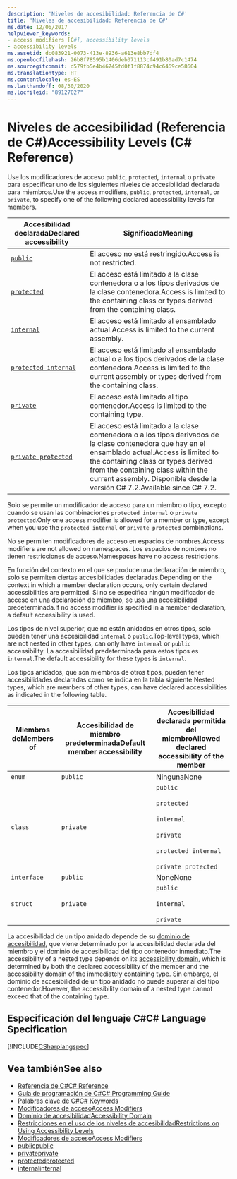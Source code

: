 ```yaml
---
description: 'Niveles de accesibilidad: Referencia de C#'
title: 'Niveles de accesibilidad: Referencia de C#'
ms.date: 12/06/2017
helpviewer_keywords:
- access modifiers [C#], accessibility levels
- accessibility levels
ms.assetid: dc083921-0073-413e-8936-a613e8bb7df4
ms.openlocfilehash: 26b8f78595b1406deb371113cf491b80ad7c1474
ms.sourcegitcommit: d579fb5e4b46745fd0f1f8874c94c6469ce58604
ms.translationtype: HT
ms.contentlocale: es-ES
ms.lasthandoff: 08/30/2020
ms.locfileid: "89127027"
---
```

# <a name="accessibility-levels-c-reference"></a><span data-ttu-id="c5d5c-103">Niveles de accesibilidad (Referencia de C#)</span><span class="sxs-lookup"><span data-stu-id="c5d5c-103">Accessibility Levels (C# Reference)</span></span>

<span data-ttu-id="c5d5c-104">Use los modificadores de acceso `public`, `protected`, `internal` o `private` para especificar uno de los siguientes niveles de accesibilidad declarada para miembros.</span><span class="sxs-lookup"><span data-stu-id="c5d5c-104">Use the access modifiers, `public`, `protected`, `internal`, or `private`, to specify one of the following declared accessibility levels for members.</span></span>  
  
|<span data-ttu-id="c5d5c-105">Accesibilidad declarada</span><span class="sxs-lookup"><span data-stu-id="c5d5c-105">Declared accessibility</span></span>|<span data-ttu-id="c5d5c-106">Significado</span><span class="sxs-lookup"><span data-stu-id="c5d5c-106">Meaning</span></span>|  
|----------------------------|-------------|  
|[`public`](public.md)|<span data-ttu-id="c5d5c-107">El acceso no está restringido.</span><span class="sxs-lookup"><span data-stu-id="c5d5c-107">Access is not restricted.</span></span>|  
|[`protected`](protected.md)|<span data-ttu-id="c5d5c-108">El acceso está limitado a la clase contenedora o a los tipos derivados de la clase contenedora.</span><span class="sxs-lookup"><span data-stu-id="c5d5c-108">Access is limited to the containing class or types derived from the containing class.</span></span>|  
|[`internal`](internal.md)|<span data-ttu-id="c5d5c-109">El acceso está limitado al ensamblado actual.</span><span class="sxs-lookup"><span data-stu-id="c5d5c-109">Access is limited to the current assembly.</span></span>|  
|[`protected internal`](protected-internal.md)|<span data-ttu-id="c5d5c-110">El acceso está limitado al ensamblado actual o a los tipos derivados de la clase contenedora.</span><span class="sxs-lookup"><span data-stu-id="c5d5c-110">Access is limited to the current assembly or types derived from the containing class.</span></span>|  
|[`private`](private.md)|<span data-ttu-id="c5d5c-111">El acceso está limitado al tipo contenedor.</span><span class="sxs-lookup"><span data-stu-id="c5d5c-111">Access is limited to the containing type.</span></span>|  
|[`private protected`](private-protected.md)|<span data-ttu-id="c5d5c-112">El acceso está limitado a la clase contenedora o a los tipos derivados de la clase contenedora que hay en el ensamblado actual.</span><span class="sxs-lookup"><span data-stu-id="c5d5c-112">Access is limited to the containing class or types derived from the containing class within the current assembly.</span></span> <span data-ttu-id="c5d5c-113">Disponible desde la versión C# 7.2.</span><span class="sxs-lookup"><span data-stu-id="c5d5c-113">Available since C# 7.2.</span></span> |  
  
 <span data-ttu-id="c5d5c-114">Solo se permite un modificador de acceso para un miembro o tipo, excepto cuando se usan las combinaciones `protected internal` o `private protected`.</span><span class="sxs-lookup"><span data-stu-id="c5d5c-114">Only one access modifier is allowed for a member or type, except when you use the `protected internal` or `private protected` combinations.</span></span>  
  
 <span data-ttu-id="c5d5c-115">No se permiten modificadores de acceso en espacios de nombres.</span><span class="sxs-lookup"><span data-stu-id="c5d5c-115">Access modifiers are not allowed on namespaces.</span></span> <span data-ttu-id="c5d5c-116">Los espacios de nombres no tienen restricciones de acceso.</span><span class="sxs-lookup"><span data-stu-id="c5d5c-116">Namespaces have no access restrictions.</span></span>  
  
 <span data-ttu-id="c5d5c-117">En función del contexto en el que se produce una declaración de miembro, solo se permiten ciertas accesibilidades declaradas.</span><span class="sxs-lookup"><span data-stu-id="c5d5c-117">Depending on the context in which a member declaration occurs, only certain declared accessibilities are permitted.</span></span> <span data-ttu-id="c5d5c-118">Si no se especifica ningún modificador de acceso en una declaración de miembro, se usa una accesibilidad predeterminada.</span><span class="sxs-lookup"><span data-stu-id="c5d5c-118">If no access modifier is specified in a member declaration, a default accessibility is used.</span></span>  
  
 <span data-ttu-id="c5d5c-119">Los tipos de nivel superior, que no están anidados en otros tipos, solo pueden tener una accesibilidad `internal` o `public`.</span><span class="sxs-lookup"><span data-stu-id="c5d5c-119">Top-level types, which are not nested in other types, can only have `internal` or `public` accessibility.</span></span> <span data-ttu-id="c5d5c-120">La accesibilidad predeterminada para estos tipos es `internal`.</span><span class="sxs-lookup"><span data-stu-id="c5d5c-120">The default accessibility for these types is `internal`.</span></span>  
  
 <span data-ttu-id="c5d5c-121">Los tipos anidados, que son miembros de otros tipos, pueden tener accesibilidades declaradas como se indica en la tabla siguiente.</span><span class="sxs-lookup"><span data-stu-id="c5d5c-121">Nested types, which are members of other types, can have declared accessibilities as indicated in the following table.</span></span>  
  
|<span data-ttu-id="c5d5c-122">Miembros de</span><span class="sxs-lookup"><span data-stu-id="c5d5c-122">Members of</span></span>|<span data-ttu-id="c5d5c-123">Accesibilidad de miembro predeterminada</span><span class="sxs-lookup"><span data-stu-id="c5d5c-123">Default member accessibility</span></span>|<span data-ttu-id="c5d5c-124">Accesibilidad declarada permitida del miembro</span><span class="sxs-lookup"><span data-stu-id="c5d5c-124">Allowed declared accessibility of the member</span></span>|  
|----------------|----------------------------------|--------------------------------------------------|  
|`enum`|`public`|<span data-ttu-id="c5d5c-125">Ninguna</span><span class="sxs-lookup"><span data-stu-id="c5d5c-125">None</span></span>|  
|`class`|`private`|`public`<br /><br /> `protected`<br /><br /> `internal`<br /><br /> `private`<br /><br /> `protected internal` <br /><br />`private protected`|  
|`interface`|`public`|<span data-ttu-id="c5d5c-126">None</span><span class="sxs-lookup"><span data-stu-id="c5d5c-126">None</span></span>|  
|`struct`|`private`|`public`<br /><br /> `internal`<br /><br /> `private`|  
  
 <span data-ttu-id="c5d5c-127">La accesibilidad de un tipo anidado depende de su [dominio de accesibilidad](./accessibility-domain.md), que viene determinado por la accesibilidad declarada del miembro y el dominio de accesibilidad del tipo contenedor inmediato.</span><span class="sxs-lookup"><span data-stu-id="c5d5c-127">The accessibility of a nested type depends on its [accessibility domain](./accessibility-domain.md), which is determined by both the declared accessibility of the member and the accessibility domain of the immediately containing type.</span></span> <span data-ttu-id="c5d5c-128">Sin embargo, el dominio de accesibilidad de un tipo anidado no puede superar al del tipo contenedor.</span><span class="sxs-lookup"><span data-stu-id="c5d5c-128">However, the accessibility domain of a nested type cannot exceed that of the containing type.</span></span>  
  
## <a name="c-language-specification"></a><span data-ttu-id="c5d5c-129">Especificación del lenguaje C#</span><span class="sxs-lookup"><span data-stu-id="c5d5c-129">C# Language Specification</span></span>  
 [!INCLUDE[CSharplangspec](~/includes/csharplangspec-md.md)]  
  
## <a name="see-also"></a><span data-ttu-id="c5d5c-130">Vea también</span><span class="sxs-lookup"><span data-stu-id="c5d5c-130">See also</span></span>

- [<span data-ttu-id="c5d5c-131">Referencia de C#</span><span class="sxs-lookup"><span data-stu-id="c5d5c-131">C# Reference</span></span>](../index.md)
- [<span data-ttu-id="c5d5c-132">Guía de programación de C#</span><span class="sxs-lookup"><span data-stu-id="c5d5c-132">C# Programming Guide</span></span>](../../programming-guide/index.md)
- [<span data-ttu-id="c5d5c-133">Palabras clave de C#</span><span class="sxs-lookup"><span data-stu-id="c5d5c-133">C# Keywords</span></span>](./index.md)
- [<span data-ttu-id="c5d5c-134">Modificadores de acceso</span><span class="sxs-lookup"><span data-stu-id="c5d5c-134">Access Modifiers</span></span>](./access-modifiers.md)
- [<span data-ttu-id="c5d5c-135">Dominio de accesibilidad</span><span class="sxs-lookup"><span data-stu-id="c5d5c-135">Accessibility Domain</span></span>](./accessibility-domain.md)
- [<span data-ttu-id="c5d5c-136">Restricciones en el uso de los niveles de accesibilidad</span><span class="sxs-lookup"><span data-stu-id="c5d5c-136">Restrictions on Using Accessibility Levels</span></span>](./restrictions-on-using-accessibility-levels.md)
- [<span data-ttu-id="c5d5c-137">Modificadores de acceso</span><span class="sxs-lookup"><span data-stu-id="c5d5c-137">Access Modifiers</span></span>](../../programming-guide/classes-and-structs/access-modifiers.md)
- [<span data-ttu-id="c5d5c-138">public</span><span class="sxs-lookup"><span data-stu-id="c5d5c-138">public</span></span>](./public.md)
- [<span data-ttu-id="c5d5c-139">private</span><span class="sxs-lookup"><span data-stu-id="c5d5c-139">private</span></span>](./private.md)
- [<span data-ttu-id="c5d5c-140">protected</span><span class="sxs-lookup"><span data-stu-id="c5d5c-140">protected</span></span>](./protected.md)
- [<span data-ttu-id="c5d5c-141">internal</span><span class="sxs-lookup"><span data-stu-id="c5d5c-141">internal</span></span>](./internal.md)
